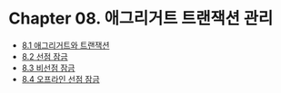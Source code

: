 # Chapter 08. 애그리거트 트랜잭션 관리

- [8.1 애그리거트와 트랜잭션](8.1.md)
- [8.2 선점 잠금](8.2.md)
- [8.3 비선점 잠금](8.3.md)
- [8.4 오프라인 선점 잠금](8.4.md)
